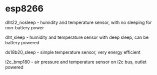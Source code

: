 # esp8266
dht22_nosleep - humidity and temperature sensor, with no sleeping for non-battery power

dht_sleep - humidity and temperature sensor with deep sleep, can be battery powered

ds18b20_sleep - simple temperature sensor, very energy efficient

i2c_bmp180 - air pressure and temperature sensor on i2c bus, outlet powered
